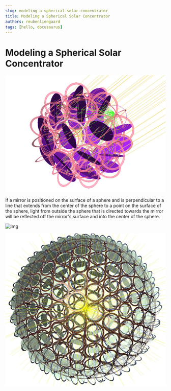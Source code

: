 ```yaml
---
slug: modeling-a-spherical-solar-concentrator
title: Modeling a Spherical Solar Concentrator
authors: reubenliengaard
tags: [hello, docusaurus]
---
```


# Modeling a Spherical Solar Concentrator
![Img](/img-full/solar-concentrator-3.jpg)

If a mirror is positioned on the surface of a sphere and is perpendicular to a line that extends from the center of the sphere to a point on the surface of the sphere, light from outside the sphere that is directed towards the mirror will be reflected off the mirror's surface and into the center of the sphere.

![Img](/img-full/solar-concentrator-1.jpg)

![Img](/img-full/solar-concentrator-4.jpg)


